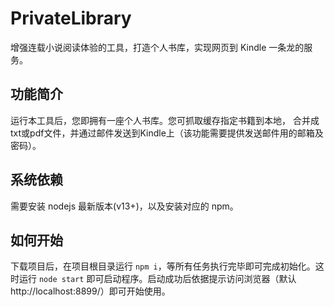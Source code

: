 # PrivateLibrary
增强连载小说阅读体验的工具，打造个人书库，实现网页到 Kindle 一条龙的服务。  
    
## 功能简介
运行本工具后，您即拥有一座个人书库。您可抓取缓存指定书籍到本地， 合并成txt或pdf文件，并通过邮件发送到Kindle上（该功能需要提供发送邮件用的邮箱及密码）。

## 系统依赖
需要安装 nodejs 最新版本(v13+)，以及安装对应的 npm。

## 如何开始
下载项目后，在项目根目录运行 `npm i`，等所有任务执行完毕即可完成初始化。这时运行 `node start` 即可启动程序。启动成功后依据提示访问浏览器（默认http://localhost:8899/）即可开始使用。
